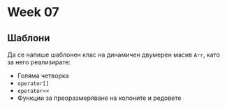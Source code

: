 # Week 07

## Шаблони

Да се напише шаблонен клас на динамичен двумерен масив `Arr`, като за него реализирате:

  - Голяма четворка
  - `operator[]`
  - `operator<<`
  - Функции за преоразмеряване на колоните и редовете